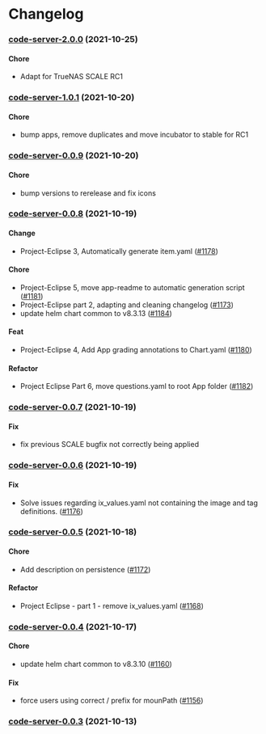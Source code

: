 # Changelog<br>


<a name="code-server-2.0.0"></a>
### [code-server-2.0.0](https://github.com/truecharts/apps/compare/code-server-1.0.1...code-server-2.0.0) (2021-10-25)

#### Chore

* Adapt for TrueNAS SCALE RC1



<a name="code-server-1.0.1"></a>
### [code-server-1.0.1](https://github.com/truecharts/apps/compare/code-server-0.0.11...code-server-1.0.1) (2021-10-20)

#### Chore

* bump apps, remove duplicates and move incubator to stable for RC1



<a name="code-server-0.0.9"></a>
### [code-server-0.0.9](https://github.com/truecharts/apps/compare/code-server-0.0.8...code-server-0.0.9) (2021-10-20)

#### Chore

* bump versions to rerelease and fix icons



<a name="code-server-0.0.8"></a>
### [code-server-0.0.8](https://github.com/truecharts/apps/compare/code-server-0.0.7...code-server-0.0.8) (2021-10-19)

#### Change

* Project-Eclipse 3, Automatically generate item.yaml ([#1178](https://github.com/truecharts/apps/issues/1178))

#### Chore

* Project-Eclipse 5, move app-readme to automatic generation script ([#1181](https://github.com/truecharts/apps/issues/1181))
* Project-Eclipse part 2, adapting and cleaning changelog ([#1173](https://github.com/truecharts/apps/issues/1173))
* update helm chart common to v8.3.13 ([#1184](https://github.com/truecharts/apps/issues/1184))

#### Feat

* Project-Eclipse 4, Add App grading annotations to Chart.yaml ([#1180](https://github.com/truecharts/apps/issues/1180))

#### Refactor

* Project Eclipse Part 6, move questions.yaml to root App folder ([#1182](https://github.com/truecharts/apps/issues/1182))



<a name="code-server-0.0.7"></a>
### [code-server-0.0.7](https://github.com/truecharts/apps/compare/code-server-0.0.6...code-server-0.0.7) (2021-10-19)

#### Fix

* fix previous SCALE bugfix not correctly being applied



<a name="code-server-0.0.6"></a>
### [code-server-0.0.6](https://github.com/truecharts/apps/compare/code-server-0.0.5...code-server-0.0.6) (2021-10-19)

#### Fix

* Solve issues regarding ix_values.yaml not containing the image and tag definitions. ([#1176](https://github.com/truecharts/apps/issues/1176))



<a name="code-server-0.0.5"></a>
### [code-server-0.0.5](https://github.com/truecharts/apps/compare/code-server-0.0.4...code-server-0.0.5) (2021-10-18)

#### Chore

* Add description on persistence ([#1172](https://github.com/truecharts/apps/issues/1172))

#### Refactor

* Project Eclipse - part 1 - remove ix_values.yaml ([#1168](https://github.com/truecharts/apps/issues/1168))



<a name="code-server-0.0.4"></a>
### [code-server-0.0.4](https://github.com/truecharts/apps/compare/code-server-0.0.3...code-server-0.0.4) (2021-10-17)

#### Chore

* update helm chart common to v8.3.10 ([#1160](https://github.com/truecharts/apps/issues/1160))

#### Fix

* force users using correct / prefix for mounPath ([#1156](https://github.com/truecharts/apps/issues/1156))



<a name="code-server-0.0.3"></a>
### [code-server-0.0.3](https://github.com/truecharts/apps/compare/code-server-0.0.2...code-server-0.0.3) (2021-10-13)
